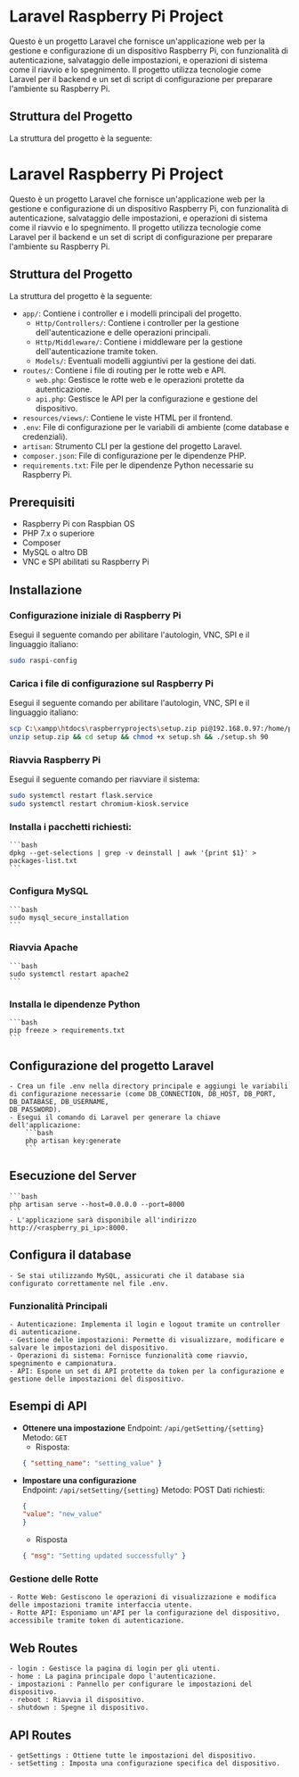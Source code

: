 # Laravel Raspberry Pi Project

Questo è un progetto Laravel che fornisce un'applicazione web per la gestione e configurazione di un dispositivo Raspberry Pi, con funzionalità di autenticazione, salvataggio delle impostazioni, e operazioni di sistema come il riavvio e lo spegnimento. Il progetto utilizza tecnologie come Laravel per il backend e un set di script di configurazione per preparare l'ambiente su Raspberry Pi.

## Struttura del Progetto

La struttura del progetto è la seguente:

# Laravel Raspberry Pi Project

Questo è un progetto Laravel che fornisce un'applicazione web per la gestione e configurazione di un dispositivo Raspberry Pi, con funzionalità di autenticazione, salvataggio delle impostazioni, e operazioni di sistema come il riavvio e lo spegnimento. Il progetto utilizza tecnologie come Laravel per il backend e un set di script di configurazione per preparare l'ambiente su Raspberry Pi.

## Struttura del Progetto

La struttura del progetto è la seguente:


- `app/`: Contiene i controller e i modelli principali del progetto.
  - `Http/Controllers/`: Contiene i controller per la gestione dell'autenticazione e delle operazioni principali.
  - `Http/Middleware/`: Contiene i middleware per la gestione dell'autenticazione tramite token.
  - `Models/`: Eventuali modelli aggiuntivi per la gestione dei dati.
- `routes/`: Contiene i file di routing per le rotte web e API.
  - `web.php`: Gestisce le rotte web e le operazioni protette da autenticazione.
  - `api.php`: Gestisce le API per la configurazione e gestione del dispositivo.
- `resources/views/`: Contiene le viste HTML per il frontend.
- `.env`: File di configurazione per le variabili di ambiente (come database e credenziali).
- `artisan`: Strumento CLI per la gestione del progetto Laravel.
- `composer.json`: File di configurazione per le dipendenze PHP.
- `requirements.txt`: File per le dipendenze Python necessarie su Raspberry Pi.

## Prerequisiti

- Raspberry Pi con Raspbian OS
- PHP 7.x o superiore
- Composer
- MySQL o altro DB
- VNC e SPI abilitati su Raspberry Pi

## Installazione

### Configurazione iniziale di Raspberry Pi

   Esegui il seguente comando per abilitare l'autologin, VNC, SPI e il linguaggio italiano:

   ```bash
   sudo raspi-config
```
### Carica i file di configurazione sul Raspberry Pi

   Esegui il seguente comando per abilitare l'autologin, VNC, SPI e il linguaggio italiano:

   ```bash
   scp C:\xampp\htdocs\raspberryprojects\setup.zip pi@192.168.0.97:/home/pi/setup.zip
   unzip setup.zip && cd setup && chmod +x setup.sh && ./setup.sh 90
   ```
### Riavvia Raspberry Pi

   Esegui il seguente comando per riavviare il sistema:

   ```bash
   sudo systemctl restart flask.service
   sudo systemctl restart chromium-kiosk.service
   ```

### Installa i pacchetti richiesti: 
    ```bash
    dpkg --get-selections | grep -v deinstall | awk '{print $1}' > packages-list.txt
    ```

### Configura MySQL
    ```bash
    sudo mysql_secure_installation
    ```

### Riavvia Apache
    ```bash
    sudo systemctl restart apache2
    ```

### Installa le dipendenze Python
    ```bash
    pip freeze > requirements.txt
    ```

## Configurazione del progetto Laravel

    - Crea un file .env nella directory principale e aggiungi le variabili di configurazione necessarie (come DB_CONNECTION, DB_HOST, DB_PORT, DB_DATABASE, DB_USERNAME, 
    DB_PASSWORD).
    - Esegui il comando di Laravel per generare la chiave dell'applicazione:
        ```bash
        php artisan key:generate
        ```
## Esecuzione del Server

    ```bash
    php artisan serve --host=0.0.0.0 --port=8000
    ```
    - L'applicazione sarà disponibile all'indirizzo http://<raspberry_pi_ip>:8000.

## Configura il database

    - Se stai utilizzando MySQL, assicurati che il database sia configurato correttamente nel file .env.

### Funzionalità Principali

    - Autenticazione: Implementa il login e logout tramite un controller di autenticazione.
    - Gestione delle impostazioni: Permette di visualizzare, modificare e salvare le impostazioni del dispositivo.
    - Operazioni di sistema: Fornisce funzionalità come riavvio, spegnimento e campionatura.
    - API: Espone un set di API protette da token per la configurazione e gestione delle impostazioni del dispositivo.

## Esempi di API
    
- **Ottenere una impostazione**
    Endpoint: `/api/getSetting/{setting}`
    Metodo: `GET`
    - Risposta:
    ```json
    { "setting_name": "setting_value" }
    ```
- **Impostare una configurazione**        
    Endpoint: `/api/setSetting/{setting}`
    Metodo: POST
    Dati richiesti:
    ```json
    {
    "value": "new_value"
    }
    ```
    - Risposta
    ```json
    { "msg": "Setting updated successfully" }
    ```

### Gestione delle Rotte
    - Rotte Web: Gestiscono le operazioni di visualizzazione e modifica delle impostazioni tramite interfaccia utente.
    - Rotte API: Esponiamo un'API per la configurazione del dispositivo, accessibile tramite token di autenticazione.
## Web Routes
    - login : Gestisce la pagina di login per gli utenti.
    - home : La pagina principale dopo l'autenticazione.
    - impostazioni : Pannello per configurare le impostazioni del dispositivo.
    - reboot : Riavvia il dispositivo.
    - shutdown : Spegne il dispositivo.
## API Routes
    - getSettings : Ottiene tutte le impostazioni del dispositivo.
    - setSetting : Imposta una configurazione specifica del dispositivo.
